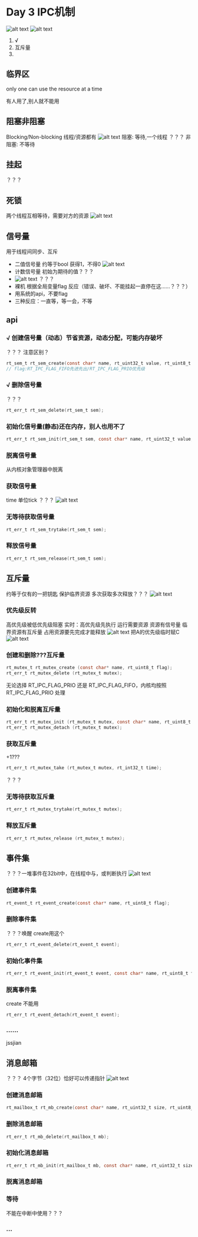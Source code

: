 # Day 3 IPC机制
![alt text](image-3.png)
![alt text](image.png)
1. √
2. 互斥量
3. 
## 临界区
only one can use the resource at a time

有人用了,别人就不能用

## 阻塞非阻塞
Blocking/Non-blocking
线程/资源都有
![alt text](image-1.png)
阻塞: 等待,一个线程
？？？
非阻塞: 不等待

## 挂起
？？？
<!-- ## 同步
一个线程在等待另一个线程
## 异步
一个线程在等待另一个线程,另一个线程在等待另一个线程 -->

## 死锁
两个线程互相等待，需要对方的资源
![alt text](image-2.png)
<!-- ## 互斥
两个线程不能同时使用资源 -->
## 信号量
用于线程间同步、互斥
- 二值信号量 约等于bool 获得1，不得0
![alt text](image-4.png)
- 计数信号量 初始为期待的值？？？
- ![alt text](image-5.png)
？？？
- 裸机 根据全局变量flag 反应（错误、破坏、不能挂起一直停在这……？？？）
- 用系统的api，不要flag
- 三种反应：一直等，等一会，不等
## api
### √ 创建信号量（动态）节省资源，动态分配，可能内存破坏
？？？
注意区别？
``` c
rt_sem_t rt_sem_create(const char* name, rt_uint32_t value, rt_uint8_t flag);
// flag:RT_IPC_FLAG_FIFO先进先出/RT_IPC_FLAG_PRIO优先级
```
### √ 删除信号量
？？？
``` c
rt_err_t rt_sem_delete(rt_sem_t sem);
```
### 初始化信号量(静态)还在内存，别人也用不了
``` c
rt_err_t rt_sem_init(rt_sem_t sem, const char* name, rt_uint32_t value, rt_uint8_t flag);
```
### 脱离信号量
从内核对象管理器中脱离

### 获取信号量
time 单位tick
？？？
![alt text](image-6.png)
### 无等待获取信号量
``` c
rt_err_t rt_sem_trytake(rt_sem_t sem);
```
### 释放信号量
``` c
rt_err_t rt_sem_release(rt_sem_t sem);
```
## 互斥量
约等于仅有的一把钥匙
保护临界资源
多次获取多次释放？？？
![alt text](image-7.png)
### 优先级反转
高优先级被低优先级阻塞
实时：高优先级先执行
运行需要资源
资源有信号量
临界资源有互斥量
占用资源要先完成才能释放
![alt text](image-8.png)
把A的优先级临时赋C
![alt text](image-9.png)
### 创建和删除???互斥量
``` c
rt_mutex_t rt_mutex_create (const char* name, rt_uint8_t flag);
rt_err_t rt_mutex_delete (rt_mutex_t mutex);

```
无论选择 RT_IPC_FLAG_PRIO 还是 RT_IPC_FLAG_FIFO，内核均按照 RT_IPC_FLAG_PRIO 处理

### 初始化和脱离互斥量
``` c
rt_err_t rt_mutex_init (rt_mutex_t mutex, const char* name, rt_uint8_t flag);
rt_err_t rt_mutex_detach (rt_mutex_t mutex);
```
### 获取互斥量
+1???
``` c
rt_err_t rt_mutex_take (rt_mutex_t mutex, rt_int32_t time);
```
？？？
### 无等待获取互斥量
``` c
rt_err_t rt_mutex_trytake(rt_mutex_t mutex);
```
### 释放互斥量
``` c
rt_err_t rt_mutex_release (rt_mutex_t mutex);
```

## 事件集
？？？一堆事件在32bit中，在线程中与，或判断执行
![alt text](image-10.png)
### 创建事件集
``` c
rt_event_t rt_event_create(const char* name, rt_uint8_t flag);
```
### 删除事件集
？？？唤醒
create用这个
``` c
rt_err_t rt_event_delete(rt_event_t event);
```
### 初始化事件集
``` c
rt_err_t rt_event_init(rt_event_t event, const char* name, rt_uint8_t flag);
```
### 脱离事件集
create 不能用
``` c
rt_err_t rt_event_detach(rt_event_t event);
```
### ……
jssjian

## 消息邮箱
？？？
4个字节（32位）恰好可以传递指针
![alt text](image-11.png)
### 创建消息邮箱
``` c
rt_mailbox_t rt_mb_create(const char* name, rt_uint32_t size, rt_uint8_t flag);
```
### 删除消息邮箱
``` c
rt_err_t rt_mb_delete(rt_mailbox_t mb);
```
### 初始化消息邮箱
``` c
rt_err_t rt_mb_init(rt_mailbox_t mb, const char* name, rt_uint32_t size, rt_uint8_t flag);
```
### 脱离消息邮箱

### 等待
不能在中断中使用？？？
### ...